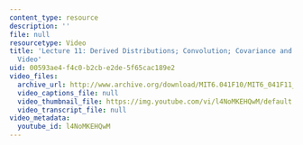 ```yaml
---
content_type: resource
description: ''
file: null
resourcetype: Video
title: 'Lecture 11: Derived Distributions; Convolution; Covariance and Correlation
  Video'
uid: 00593ae4-f4c0-b2cb-e2de-5f65cac189e2
video_files:
  archive_url: http://www.archive.org/download/MIT6.041F10/MIT6_041F11_lec11_300k.mp4
  video_captions_file: null
  video_thumbnail_file: https://img.youtube.com/vi/l4NoMKEHQwM/default.jpg
  video_transcript_file: null
video_metadata:
  youtube_id: l4NoMKEHQwM
---
```

